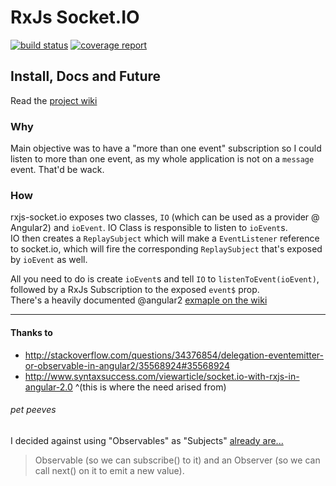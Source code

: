 # RxJs Socket.IO
<a href="https://gitlab.com/moshmage/rxjs-socket.io/commits/master"><img alt="build status" src="https://gitlab.com/moshmage/rxjs-socket.io/badges/master/build.svg" /></a> <a href="https://gitlab.com/moshmage/rxjs-socket.io/commits/master"><img alt="coverage report" src="https://gitlab.com/moshmage/rxjs-socket.io/badges/master/coverage.svg" /></a>

## Install, Docs and Future
Read the [project wiki](https://gitlab.com/moshmage/rxjs-socket.io/wikis/home)

### Why
Main objective was to have a "more than one event" subscription so I could listen to more than one event, as my
whole application is not on a `message` event. That'd be wack.

### How
rxjs-socket.io exposes two classes, `IO` (which can be used as a provider @ Angular2) and `ioEvent`. IO Class is responsible to listen to `ioEvent`s.    
IO then creates a `ReplaySubject` which will make a `EventListener` reference to socket.io, which will fire the corresponding `ReplaySubject` that's exposed by `ioEvent` as well.

All you need to do is create `ioEvent`s and tell `IO` to `listenToEvent(ioEvent)`, followed by a RxJs Subscription to the exposed `event$` prop.    
There's a heavily documented @angular2 [exmaple on the wiki](https://gitlab.com/moshmage/rxjs-socket.io/wikis/heavy-commented-@angular-example)

---

#### Thanks to

- http://stackoverflow.com/questions/34376854/delegation-eventemitter-or-observable-in-angular2/35568924#35568924
- http://www.syntaxsuccess.com/viewarticle/socket.io-with-rxjs-in-angular-2.0 ^(this is where the need arised from)

###### pet peeves

I decided against using "Observables" as "Subjects" [already are...](http://stackoverflow.com/questions/34376854/delegation-eventemitter-or-observable-in-angular2/35568924#35568924)

> Observable (so we can subscribe() to it) and an Observer (so we can call next() on it to emit a new value).
